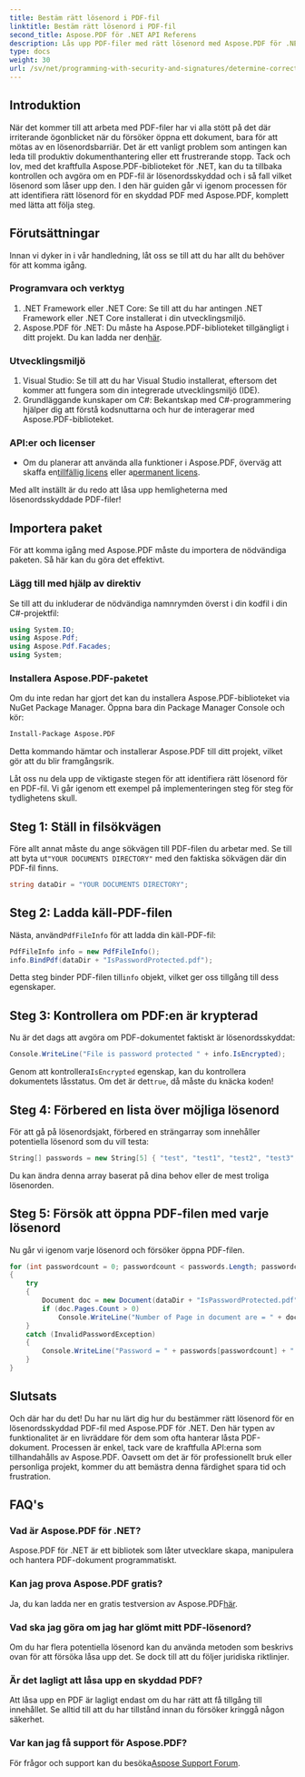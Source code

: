 ```yaml
---
title: Bestäm rätt lösenord i PDF-fil
linktitle: Bestäm rätt lösenord i PDF-fil
second_title: Aspose.PDF för .NET API Referens
description: Lås upp PDF-filer med rätt lösenord med Aspose.PDF för .NET. Lär dig hur du enkelt identifierar rätt lösenord.
type: docs
weight: 30
url: /sv/net/programming-with-security-and-signatures/determine-correct-password/
---
```

## Introduktion

När det kommer till att arbeta med PDF-filer har vi alla stött på det där irriterande ögonblicket när du försöker öppna ett dokument, bara för att mötas av en lösenordsbarriär. Det är ett vanligt problem som antingen kan leda till produktiv dokumenthantering eller ett frustrerande stopp. Tack och lov, med det kraftfulla Aspose.PDF-biblioteket för .NET, kan du ta tillbaka kontrollen och avgöra om en PDF-fil är lösenordsskyddad och i så fall vilket lösenord som låser upp den. I den här guiden går vi igenom processen för att identifiera rätt lösenord för en skyddad PDF med Aspose.PDF, komplett med lätta att följa steg.

## Förutsättningar

Innan vi dyker in i vår handledning, låt oss se till att du har allt du behöver för att komma igång. 

### Programvara och verktyg

1. .NET Framework eller .NET Core: Se till att du har antingen .NET Framework eller .NET Core installerat i din utvecklingsmiljö.
2.  Aspose.PDF för .NET: Du måste ha Aspose.PDF-biblioteket tillgängligt i ditt projekt. Du kan ladda ner den[här](https://releases.aspose.com/pdf/net/).
   
### Utvecklingsmiljö

1. Visual Studio: Se till att du har Visual Studio installerat, eftersom det kommer att fungera som din integrerade utvecklingsmiljö (IDE).
2. Grundläggande kunskaper om C#: Bekantskap med C#-programmering hjälper dig att förstå kodsnuttarna och hur de interagerar med Aspose.PDF-biblioteket.

### API:er och licenser

-  Om du planerar att använda alla funktioner i Aspose.PDF, överväg att skaffa en[tillfällig licens](https://purchase.aspose.com/temporary-license/) eller a[permanent licens](https://purchase.aspose.com/buy).
  
Med allt inställt är du redo att låsa upp hemligheterna med lösenordsskyddade PDF-filer!

## Importera paket

För att komma igång med Aspose.PDF måste du importera de nödvändiga paketen. Så här kan du göra det effektivt.

### Lägg till med hjälp av direktiv

Se till att du inkluderar de nödvändiga namnrymden överst i din kodfil i din C#-projektfil:

```csharp
using System.IO;
using Aspose.Pdf;
using Aspose.Pdf.Facades;
using System;
```

### Installera Aspose.PDF-paketet

Om du inte redan har gjort det kan du installera Aspose.PDF-biblioteket via NuGet Package Manager. Öppna bara din Package Manager Console och kör:

```bash
Install-Package Aspose.PDF
```

Detta kommando hämtar och installerar Aspose.PDF till ditt projekt, vilket gör att du blir framgångsrik.

Låt oss nu dela upp de viktigaste stegen för att identifiera rätt lösenord för en PDF-fil. Vi går igenom ett exempel på implementeringen steg för steg för tydlighetens skull.

## Steg 1: Ställ in filsökvägen

 Före allt annat måste du ange sökvägen till PDF-filen du arbetar med. Se till att byta ut`"YOUR DOCUMENTS DIRECTORY"` med den faktiska sökvägen där din PDF-fil finns.

```csharp
string dataDir = "YOUR DOCUMENTS DIRECTORY";
```

## Steg 2: Ladda käll-PDF-filen

 Nästa, använd`PdfFileInfo` för att ladda din käll-PDF-fil:

```csharp
PdfFileInfo info = new PdfFileInfo();
info.BindPdf(dataDir + "IsPasswordProtected.pdf");
```

 Detta steg binder PDF-filen till`info` objekt, vilket ger oss tillgång till dess egenskaper.

## Steg 3: Kontrollera om PDF:en är krypterad

Nu är det dags att avgöra om PDF-dokumentet faktiskt är lösenordsskyddat:

```csharp
Console.WriteLine("File is password protected " + info.IsEncrypted);
```

 Genom att kontrollera`IsEncrypted` egenskap, kan du kontrollera dokumentets låsstatus. Om det är det`true`, då måste du knäcka koden!

## Steg 4: Förbered en lista över möjliga lösenord

För att gå på lösenordsjakt, förbered en strängarray som innehåller potentiella lösenord som du vill testa:

```csharp
String[] passwords = new String[5] { "test", "test1", "test2", "test3", "sample" };
```

Du kan ändra denna array baserat på dina behov eller de mest troliga lösenorden.

## Steg 5: Försök att öppna PDF-filen med varje lösenord

Nu går vi igenom varje lösenord och försöker öppna PDF-filen. 

```csharp
for (int passwordcount = 0; passwordcount < passwords.Length; passwordcount++)
{
    try
    {
        Document doc = new Document(dataDir + "IsPasswordProtected.pdf", passwords[passwordcount]);
        if (doc.Pages.Count > 0)
            Console.WriteLine("Number of Page in document are = " + doc.Pages.Count);
    }
    catch (InvalidPasswordException)
    {
        Console.WriteLine("Password = " + passwords[passwordcount] + "  is not correct");
    }
}
```

## Slutsats

Och där har du det! Du har nu lärt dig hur du bestämmer rätt lösenord för en lösenordsskyddad PDF-fil med Aspose.PDF för .NET. Den här typen av funktionalitet är en livräddare för dem som ofta hanterar låsta PDF-dokument. Processen är enkel, tack vare de kraftfulla API:erna som tillhandahålls av Aspose.PDF. Oavsett om det är för professionellt bruk eller personliga projekt, kommer du att bemästra denna färdighet spara tid och frustration.

## FAQ's

### Vad är Aspose.PDF för .NET?
Aspose.PDF för .NET är ett bibliotek som låter utvecklare skapa, manipulera och hantera PDF-dokument programmatiskt.

### Kan jag prova Aspose.PDF gratis?
 Ja, du kan ladda ner en gratis testversion av Aspose.PDF[här](https://releases.aspose.com).

### Vad ska jag göra om jag har glömt mitt PDF-lösenord?
Om du har flera potentiella lösenord kan du använda metoden som beskrivs ovan för att försöka låsa upp det. Se dock till att du följer juridiska riktlinjer.

### Är det lagligt att låsa upp en skyddad PDF?
Att låsa upp en PDF är lagligt endast om du har rätt att få tillgång till innehållet. Se alltid till att du har tillstånd innan du försöker kringgå någon säkerhet.

### Var kan jag få support för Aspose.PDF?
För frågor och support kan du besöka[Aspose Support Forum](https://forum.aspose.com/c/pdf/10).